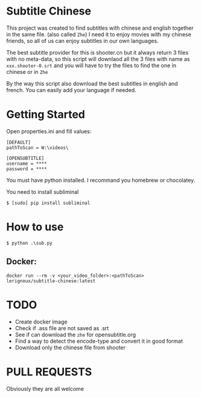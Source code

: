 # Subtitle Chinese

This project was created to find subtitles with chinese and english together in the same file. (also called `Zhe`)
I need it to enjoy movies with my chinese friends, so all of us can enjoy subtitles in our own languages.

The best subtitle provider for this is shooter.cn but it always return 3 files with no meta-data, so this script will downlaod all the 3 files with name as `xxx.shooter-0.srt` and you will have to try the files to find the one in chinese or in `Zhe`

By the way this script also download the best subtitles in english and french. You can easily add your language if needed.


# Getting Started

Open properties.ini and fill values:
```
[DEFAULT]
pathToScan = W:\videos\

[OPENSUBTITLE]
username = ****
password = ****
```

You must have python installed. I recommand you homebrew or chocolatey.

You need to install subliminal

`$ [sudo] pip install subliminal`


# How to use

`$ python .\sub.py`


## Docker:
`docker run --rm -v <your_video_folder>:<pathToScan> lerignoux/subtitle-chinese:latest`

# TODO

* Create docker image
* Check if .ass file are not saved as .srt
* See if can download the `zhe` for opensubtitle.org
* Find a way to detect the encode-type and convert it in good format
* Download only the chinese file from shooter

# PULL REQUESTS

Obviously they are all welcome
